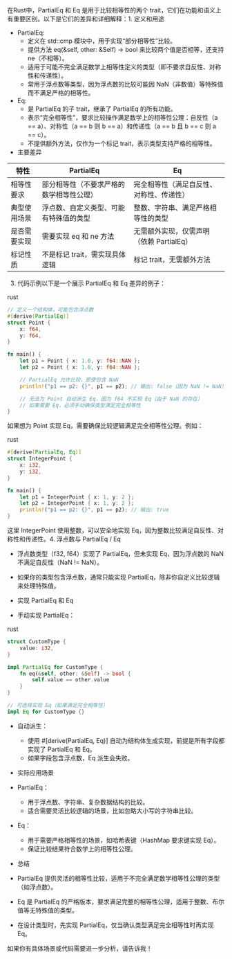 在Rust中，PartialEq 和 Eq 是用于比较相等性的两个 trait，它们在功能和语义上有重要区别。以下是它们的差异和详细解释：1. 定义和用途

- PartialEq:
  - 定义在 std::cmp 模块中，用于实现“部分相等性”比较。
  - 提供方法 eq(&self, other: &Self) -> bool 来比较两个值是否相等，还支持 ne（不相等）。
  - 适用于可能不完全满足数学上相等性定义的类型（即不要求自反性、对称性和传递性）。
  - 常用于浮点数等类型，因为浮点数的比较可能因 NaN（非数值）等特殊值而不满足严格的相等性。
- Eq:
  - 是 PartialEq 的子 trait，继承了 PartialEq 的所有功能。
  - 表示“完全相等性”，要求比较操作满足数学上的相等性公理：自反性（a == a）、对称性（a == b 则 b == a）和传递性（a == b 且 b == c 则 a == c）。
  - 不提供额外方法，仅作为一个标记 trait，表示类型支持严格的相等性。
- 主要差异

| 特性         | PartialEq                                | Eq                                       |
| ------------ | ---------------------------------------- | ---------------------------------------- |
| 相等性要求   | 部分相等性（不要求严格的数学相等性公理） | 完全相等性（满足自反性、对称性、传递性） |
| 典型使用场景 | 浮点数、自定义类型、可能有特殊值的类型   | 整数、字符串、满足严格相等性的类型       |
| 是否需要实现 | 需要实现 eq 和 ne 方法                   | 无需额外实现，仅需声明（依赖 PartialEq） |
| 标记性质     | 不是标记 trait，需实现具体逻辑           | 标记 trait，无需额外方法                 |

3. 代码示例以下是一个展示 PartialEq 和 Eq 差异的例子：

rust



```rust
// 定义一个结构体，可能包含浮点数
#[derive(PartialEq)]
struct Point {
    x: f64,
    y: f64,
}

fn main() {
    let p1 = Point { x: 1.0, y: f64::NAN };
    let p2 = Point { x: 1.0, y: f64::NAN };

    // PartialEq 允许比较，即使包含 NaN
    println!("p1 == p2: {}", p1 == p2); // 输出: false（因为 NaN != NaN）

    // 无法为 Point 自动派生 Eq，因为 f64 不实现 Eq（由于 NaN 的存在）
    // 如果需要 Eq，必须手动确保类型满足完全相等性
}
```

如果想为 Point 实现 Eq，需要确保比较逻辑满足完全相等性公理。例如：

rust



```rust
#[derive(PartialEq, Eq)]
struct IntegerPoint {
    x: i32,
    y: i32,
}

fn main() {
    let p1 = IntegerPoint { x: 1, y: 2 };
    let p2 = IntegerPoint { x: 1, y: 2 };
    println!("p1 == p2: {}", p1 == p2); // 输出: true
}
```

这里 IntegerPoint 使用整数，可以安全地实现 Eq，因为整数比较满足自反性、对称性和传递性。4. 浮点数与 PartialEq / Eq

- 浮点数类型（f32, f64）实现了 PartialEq，但未实现 Eq，因为浮点数的 NaN 不满足自反性（NaN != NaN）。
- 如果你的类型包含浮点数，通常只能实现 PartialEq，除非你自定义比较逻辑来处理特殊值。
- 实现 PartialEq 和 Eq

- 手动实现 PartialEq：

rust



```rust
struct CustomType {
    value: i32,
}

impl PartialEq for CustomType {
    fn eq(&self, other: &Self) -> bool {
        self.value == other.value
    }
}

// 可选择实现 Eq（如果满足完全相等性）
impl Eq for CustomType {}
```

- 自动派生：
  - 使用 #[derive(PartialEq, Eq)] 自动为结构体生成实现，前提是所有字段都实现了 PartialEq 和 Eq。
  - 如果字段包含浮点数，Eq 派生会失败。
- 实际应用场景

- PartialEq：
  - 用于浮点数、字符串、复杂数据结构的比较。
  - 适合需要灵活比较逻辑的场景，比如忽略大小写的字符串比较。
- Eq：
  - 用于需要严格相等性的场景，如哈希表键（HashMap 要求键实现 Eq）。
  - 保证比较结果符合数学上的相等性公理。
- 总结

- PartialEq 提供灵活的相等性比较，适用于不完全满足数学相等性公理的类型（如浮点数）。
- Eq 是 PartialEq 的严格版本，要求满足完整的相等性公理，适用于整数、布尔值等无特殊值的类型。
- 在设计类型时，先实现 PartialEq，仅当确认类型满足完全相等性时再实现 Eq。

如果你有具体场景或代码需要进一步分析，请告诉我！